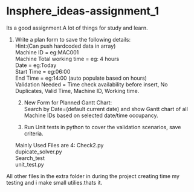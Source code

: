 # Insphere_ideas-assignment_1
Its a good assignment.A lot of things for study and learn.  

1. Write a plan form to save the following details:  
Hint:(Can push hardcoded data in array)  
    Machine ID = eg:MAC001  
    Machine Total working time = eg: 4 hours  
    Date = eg:Today  
    Start Time = eg:06:00  
    End Time = eg:14:00 (auto populate based on hours)  
   Validation Needed = Time check availability before insert, No Duplicates, Valid Time, Machine ID, Working time.  
   
   
   2. New Form for Planned Gantt Chart:  
   Search by Date=(default current date) and show Gantt chart of all Machine IDs based on selected date/time occupancy.  
   
   3. Run Unit tests in python to cover the validation scenarios, save criteria.  
   
   Mainly Used Files are 4: Check2.py  
                                                dupicate_solver.py  
                                                Search_test  
                                                unit_test.py  
                                                
 All other files in the extra folder in during the project creating time my testing and i make small utilies.thats it.  
 
 
